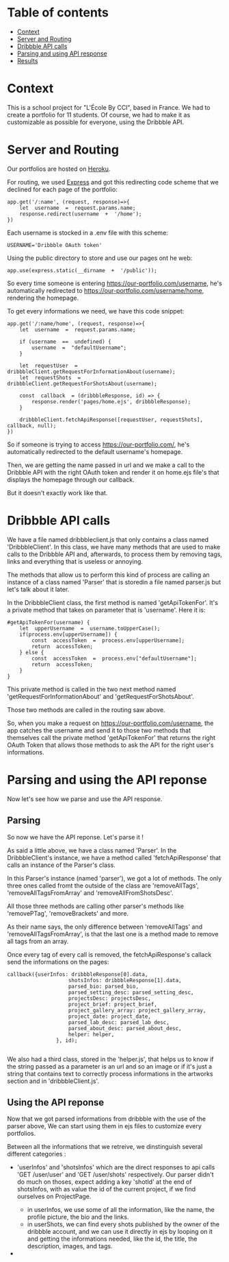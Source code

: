# Table of contents

* [Context](#Context)
* [Server and Routing](#server-and-routing)
* [Dribbble API calls](#dribbble-api-calls)
* [Parsing and using API response](#parsing-and-using-the-api-reponse)
* [Results](#results)

# Context

This is a school project for "L'École By CCI", based in France.
We had to create a portfolio for 11 students. Of course, we had to make it as customizable as possible for everyone, using the Dribbble API.


# Server and Routing

Our portfolios are hosted on [Heroku](https://heroku.com).

For routing, we used [Express](https://expressjs.com) and got this redirecting code scheme that we declined for each page of the portfolio:
```
app.get('/:name', (request, response)=>{
	let  username  =  request.params.name;
	response.redirect(username  +  '/home');
})
```

Each username is stocked in a .env file with this scheme:
```
USERNAME='Dribbble OAuth token'
```

Using the public directory to store and use our pages ont he web:
```
app.use(express.static(__dirname  +  '/public'));
```
So every time someone is entering https://our-portfolio.com/username, he's automatically redirected to https://our-portfolio.com/username/home, rendering the homepage.

To get every informations we need, we have this code snippet:
```
app.get('/:name/home', (request, response)=>{
	let  username  =  request.params.name;
	
	if (username  ==  undefined) {
		username  =  "defaultUsername";
	}
	
	let  requestUser  =  dribbbleClient.getRequestForInformationAbout(username);
	let  requestShots  =  dribbbleClient.getRequestForShotsAbout(username);
	
	const  callback  = (dribbbleResponse, id) => {
		response.render('pages/home.ejs', dribbbleResponse);
	}
	
	dribbbleClient.fetchApiResponse([requestUser, requestShots], callback, null);
})
```
So if someone is trying to access https://our-portfolio.com/, he's automatically redirected to the default username's homepage.

Then, we are getting the name passed in url and we make a call to the Dribbble API with the right OAuth token and render it on home.ejs file's that displays the homepage through our callback.

But it doesn't exactly work like that.

# Dribbble API calls
We have a file named dribbbleclient.js that only contains a class named 'DribbbleClient'.
In this class, we have many methods that are used to make calls to the Dribbble API and, afterwards, to process them by removing tags, links and everything that is useless or annoying.

The methods that allow us to perform this kind of process are calling an instance of a class named 'Parser' that is storedin a file named parser.js but let's talk about it later.

In the DribbbleClient class,  the first method is named 'getApiTokenFor'.
It's a private method that takes on parameter that is 'username'. Here it is:
```
#getApiTokenFor(username) {
	let  upperUsername  =  username.toUpperCase();
	if(process.env[upperUsername]) {
		const  accessToken  =  process.env[upperUsername];
		return  accessToken;
	} else {
		const  accessToken  =  process.env["defaultUsername"];
		return  accessToken;
	}
}
```
This private method is called in the two next method named 'getRequestForInformationAbout' and 'getRequestForShotsAbout'.

Those two methods are called in the routing saw above.

So, when you make a request on https://our-portfolio.com/username, the app catches the username and send it to those two methods that themselves call the private method 'getApiTokenFor' that returns the right OAuth Token that allows those methods to ask the API for the right user's informations.

# Parsing and using the API reponse
Now let's see how we parse and use the API response.
## Parsing

So now we have the API reponse. Let's parse it !

As said a little above, we have a class named 'Parser'.
In the DribbbleClient's instance, we have a method called 'fetchApiResponse' that calls an instance of the Parser's class.

In this Parser's instance (named 'parser'), we got a lot of methods. The only three ones called fromt the outside of the class are 'removeAllTags', 'removeAllTagsFromArray' and 'removeAllFromShotsDesc'.

All those three methods are calling other parser's methods like 'removePTag', 'removeBrackets' and more.

As their name says, the only difference between 'removeAllTags' and 'removeAllTagsFromArray', is that the last one is a method made to remove all tags from an array.

Once every tag of every call is removed, the fetchApiResponse's callack send the informations on the pages:
```
callback({userInfos: dribbbleResponse[0].data,
					shotsInfos: dribbbleResponse[1].data,
					parsed_bio: parsed_bio,
					parsed_setting_desc: parsed_setting_desc,
					projectsDesc: projectsDesc,
					project_brief: project_brief,
					project_gallery_array: project_gallery_array,
					project_date: project_date,
					parsed_lab_desc: parsed_lab_desc,
					parsed_about_desc: parsed_about_desc,
					helper: helper,
				}, id);
				
```
We also had a third class, stored in the 'helper.js', that helps us to know if the string passed as a parameter is an url and so an image or if it's just a string that contains text to correctly process informations in the artworks section and in 'dribbbleClient.js'.
## Using the API reponse

Now that we got parsed informations from dribbble with the use of the parser above,
We can start using them in ejs files to customize every portfolios.

Between all the informations that we retreive, we dinstinguish several different categories :

* 'userInfos' and 'shotsInfos' which are the direct responses to api calls 'GET /user/user' and 'GET /user/shots' respectively.
Our parser didn't do much on thoses, expect adding a key 'shotId' at the end of shotsInfos, with as value the id of the current project, if we find ourselves on ProjectPage.
	* in userInfos, we use some of all the information, like the name, the profile picture, the bio and the links.
	* in userShots, we can find every shots published by the owner of the dribbble account, and we can use it directly in ejs by looping on it and getting the informations needed, like the id, the title, the description, images, and tags.
	
* 